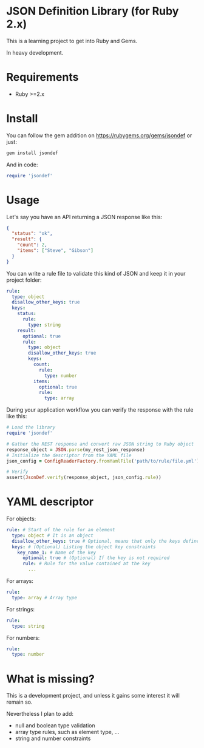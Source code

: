 JSON Definition Library (for Ruby 2.x)
======================================

This is a learning project to get into Ruby and Gems.

In heavy development.

# Requirements

- Ruby >=2.x


# Install

You can follow the gem addition on https://rubygems.org/gems/jsondef or just:

```bash
gem install jsondef
```

And in code:

```ruby
require 'jsondef'
```


# Usage

Let's say you have an API returning a JSON response like this:

```json
{
  "status": "ok",
  "result": {
    "count": 2,
    "items": ["Steve", "Gibson"]
  }
}
```

You can write a rule file to validate this kind of JSON and keep it in your project folder:

```yaml
rule:
  type: object
  disallow_other_keys: true
  keys:
    status:
      rule:
        type: string
    result:
      optional: true
      rule:
        type: object
        disallow_other_keys: true
        keys:
          count:
            rule:
              type: number
          items:
            optional: true
            rule:
              type: array
```

During your application workflow you can verify the response with the rule like this:

```ruby
# Load the library
require 'jsondef'

# Gather the REST response and convert raw JSON string to Ruby object
response_object = JSON.parse(my_rest_json_response)
# Initialize the descriptor from the YAML file
json_config = ConfigReaderFactory.fromYamlFile('path/to/rule/file.yml')

# Verify
assert(JsonDef.verify(response_object, json_config.rule))
```

# YAML descriptor

For objects:

```yaml
rule: # Start of the rule for an element
  type: object # It is an object
  disallow_other_keys: true # Optional, means that only the keys defined are valid (however they can be defined as optional)
  keys: # (Optional) Listing the object key constraints
    key_name_1: # Name of the key
      optional: true # (Optional) If the key is not required
      rule: # Rule for the value contained at the key
        ...
```

For arrays:

```yaml
rule:
  type: array # Array type
```

For strings:

```yaml
rule:
  type: string
```

For numbers:

```yaml
rule:
  type: number
```


# What is missing?

This is a development project, and unless it gains some interest it will remain so.

Nevertheless I plan to add:
- null and boolean type validation
- array type rules, such as element type, ...
- string and number constraints
